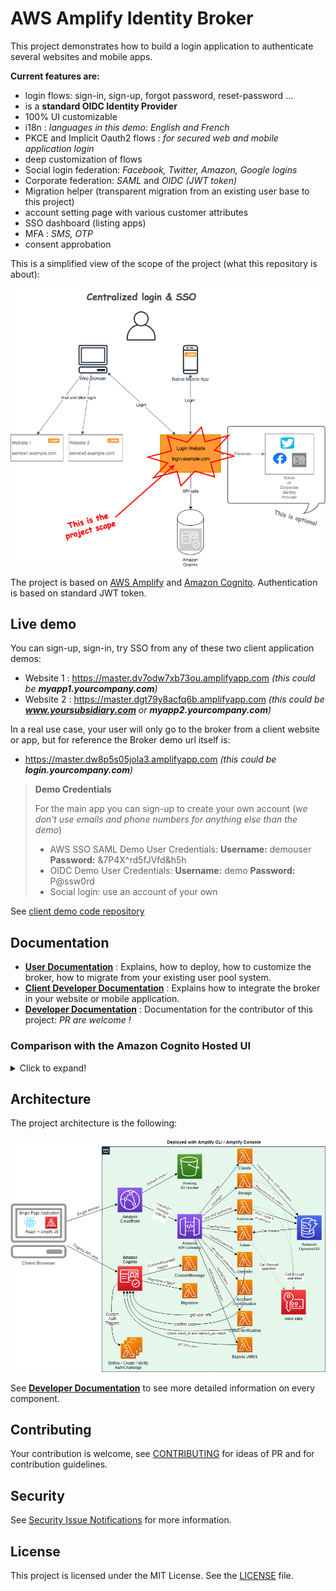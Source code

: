 # AWS Amplify Identity Broker

This project demonstrates how to build a login application to authenticate several websites and mobile apps.

__Current features are:__

* login flows: sign-in, sign-up, forgot password, reset-password ...
* is a __standard OIDC Identity Provider__
* 100% UI customizable
* i18n : _languages in this demo: English and French_
* PKCE and Implicit Oauth2 flows : _for secured web and mobile application login_
* deep customization of flows
* Social login federation: _Facebook, Twitter, Amazon, Google logins_
* Corporate federation: _SAML_ and _OIDC (JWT token)_
* Migration helper (transparent migration from an existing user base to this project)
* account setting page with various customer attributes
* SSO dashboard (listing apps)
* MFA : _SMS, OTP_
* consent approbation

This is a simplified view of the scope of the project (what this repository is about):

![Projet Scope Image](Documentation/Images/SimplifiedProjectScope.png "Simplified Project Scope")

The project is based on [AWS Amplify](https://aws.amazon.com/amplify/) and [Amazon Cognito](https://aws.amazon.com/cognito/). Authentication is based on standard JWT token.

## Live demo

You can sign-up, sign-in, try SSO from any of these two client application demos:

* Website 1 : https://master.dv7odw7xb73ou.amplifyapp.com _(this could be __myapp1.yourcompany.com__)_
* Website 2 :  https://master.dgt79y8acfq6b.amplifyapp.com _(this could be __www.yoursubsidiary.com__ or __myapp2.yourcompany.com__)_

In a real use case, your user will only go to the broker from a client website or app, but for reference the Broker demo url itself is:

* https://master.dw8p5s05jola3.amplifyapp.com _(this could be __login.yourcompany.com__)_

> __Demo Credentials__
> 
> For the main app you can sign-up to create your own account (_we don't use emails and phone numbers for anything else than the demo_)
> - AWS SSO SAML Demo User Credentials: __Username:__ demouser __Password:__ &7P4X^rd5fJVfd&h5h
> - OIDC Demo User Credentials: __Username:__ demo __Password:__ P@ssw0rd
> - Social login: use an account of your own

See [client demo code repository](https://github.com/awslabs/aws-amplify-identity-broker-client)

## Documentation

- __[User Documentation](Documentation/UserDocumentation.md)__ : Explains, how to deploy, how to customize the broker, how to migrate from your existing user pool system.
- __[Client Developer Documentation](Documentation/ClientDeveloperDocumentation.md)__ : Explains how to integrate the broker in your website or mobile application.
- __[Developer Documentation](Documentation/DeveloperDocumentation.md)__ : Documentation for the contributor of this project: _PR are welcome !_

### Comparison with the Amazon Cognito Hosted UI

<details>
  <summary>Click to expand!</summary>
  
  This project is similar to the [Amazon Cognito hosted UI](https://docs.aws.amazon.com/cognito/latest/developerguide/cognito-user-pools-app-integration.html) by many aspects. Here is the list of similarities and differences.

  __Similarities__

  * both expose similar APIs : they are standard OIDC identity provider (with [few exceptions for the current project](Documentation/UserDocumentation.md#differences-with-the-oidc-standard))
  * feature scope is similar (but this project has more features)
  * both require very low effort to deploy
  * both are managed within the AWS account of the customer

  __Differences__

  * The Hosted UI is managed, you don’t have access to the code or deployment infrastructure. This project is a code project with an simplified deployment system into a Serverless infrastructure you control.
  * This project can be customized deeply. UI, languages, specific behaviors (depending on IP address, link, ...). Again since you have access to the code you can do whatever you want with it
  * This project comes with some missing feature of the Hosted UI: i18n, full CSS, JS customization, consent approbation
  * This project diverge a bit here and there of standard OAuth flows (because of some current restrictions). The limitation is in the way Oauth scope are injected in tokens and some oauth2 API are handled (see [User Documentation](Documentation/UserDocumentation.md#differences-with-the-oidc-standard)). _We are working on it to fill the gap._

  __VISUAL COMPARISON__

  with the Amplify Identity Broker:

  ![Without Hosted UI](Documentation/Images/HostedUIByPass.png "Without Hosted UI")

  with Hosted UI only:

  ![With Hosted UI](Documentation/Images/HostedUIClassic.png "With Hosted UI")

</details>


## Architecture

The project architecture is the following:

![Projet Architecture Image](Documentation/Images/DeployedArchitecture.png "Projet Architecture")

See __[Developer Documentation](Documentation/DeveloperDocumentation.md)__ to see more detailed information on every component. 

## Contributing

Your contribution is welcome, see [CONTRIBUTING](CONTRIBUTING.md) for ideas of PR and for contribution guidelines.

## Security

See [Security Issue Notifications](CONTRIBUTING.md#security-issue-notifications) for more information.

## License

This project is licensed under the MIT License. See the [LICENSE](LICENSE) file.
